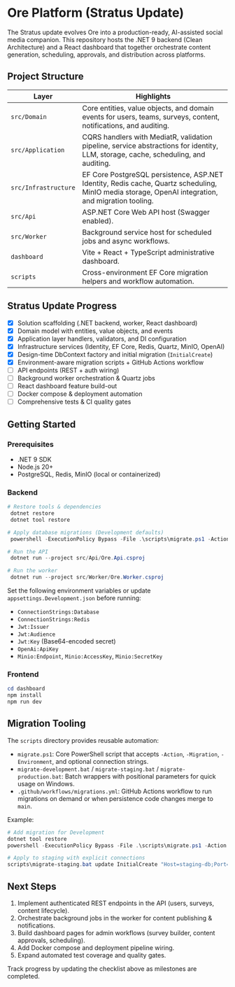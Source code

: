 # Ore Platform (Stratus Update)

The Stratus update evolves Ore into a production-ready, AI-assisted social media companion. This repository hosts the .NET 9 backend (Clean Architecture) and a React dashboard that together orchestrate content generation, scheduling, approvals, and distribution across platforms.

## Project Structure

| Layer | Highlights |
|-------|------------|
| `src/Domain` | Core entities, value objects, and domain events for users, teams, surveys, content, notifications, and auditing. |
| `src/Application` | CQRS handlers with MediatR, validation pipeline, service abstractions for identity, LLM, storage, cache, scheduling, and auditing. |
| `src/Infrastructure` | EF Core PostgreSQL persistence, ASP.NET Identity, Redis cache, Quartz scheduling, MinIO media storage, OpenAI integration, and migration tooling. |
| `src/Api` | ASP.NET Core Web API host (Swagger enabled). |
| `src/Worker` | Background service host for scheduled jobs and async workflows. |
| `dashboard` | Vite + React + TypeScript administrative dashboard. |
| `scripts` | Cross-environment EF Core migration helpers and workflow automation. |

## Stratus Update Progress

- [x] Solution scaffolding (.NET backend, worker, React dashboard)
- [x] Domain model with entities, value objects, and events
- [x] Application layer handlers, validators, and DI configuration
- [x] Infrastructure services (Identity, EF Core, Redis, Quartz, MinIO, OpenAI)
- [x] Design-time DbContext factory and initial migration (`InitialCreate`)
- [x] Environment-aware migration scripts + GitHub Actions workflow
- [ ] API endpoints (REST + auth wiring)
- [ ] Background worker orchestration & Quartz jobs
- [ ] React dashboard feature build-out
- [ ] Docker compose & deployment automation
- [ ] Comprehensive tests & CI quality gates

## Getting Started

### Prerequisites

- .NET 9 SDK
- Node.js 20+
- PostgreSQL, Redis, MinIO (local or containerized)

### Backend

```powershell
# Restore tools & dependencies
 dotnet restore
 dotnet tool restore

# Apply database migrations (Development defaults)
 powershell -ExecutionPolicy Bypass -File .\scripts\migrate.ps1 -Action update

# Run the API
 dotnet run --project src/Api/Ore.Api.csproj

# Run the worker
 dotnet run --project src/Worker/Ore.Worker.csproj
```

Set the following environment variables or update `appsettings.Development.json` before running:

- `ConnectionStrings:Database`
- `ConnectionStrings:Redis`
- `Jwt:Issuer`
- `Jwt:Audience`
- `Jwt:Key` (Base64-encoded secret)
- `OpenAi:ApiKey`
- `Minio:Endpoint`, `Minio:AccessKey`, `Minio:SecretKey`

### Frontend

```powershell
cd dashboard
npm install
npm run dev
```

## Migration Tooling

The `scripts` directory provides reusable automation:

- `migrate.ps1`: Core PowerShell script that accepts `-Action`, `-Migration`, `-Environment`, and optional connection strings.
- `migrate-development.bat` / `migrate-staging.bat` / `migrate-production.bat`: Batch wrappers with positional parameters for quick usage on Windows.
- `.github/workflows/migrations.yml`: GitHub Actions workflow to run migrations on demand or when persistence code changes merge to `main`.

Example:

```powershell
# Add migration for Development
dotnet tool restore
powershell -ExecutionPolicy Bypass -File .\scripts\migrate.ps1 -Action add -Migration AddTeamOwnership

# Apply to staging with explicit connections
scripts\migrate-staging.bat update InitialCreate "Host=staging-db;Port=5432;Database=ore_stage;Username=postgres;Password=secret" "staging-redis:6379"
```

## Next Steps

1. Implement authenticated REST endpoints in the API (users, surveys, content lifecycle).
2. Orchestrate background jobs in the worker for content publishing & notifications.
3. Build dashboard pages for admin workflows (survey builder, content approvals, scheduling).
4. Add Docker compose and deployment pipeline wiring.
5. Expand automated test coverage and quality gates.

Track progress by updating the checklist above as milestones are completed.
